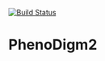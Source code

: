 [![Build Status](https://travis-ci.org/julesjacobsen/PhenoDigm2.svg?branch=master)](https://travis-ci.org/julesjacobsen/PhenoDigm2)

PhenoDigm2
==========
